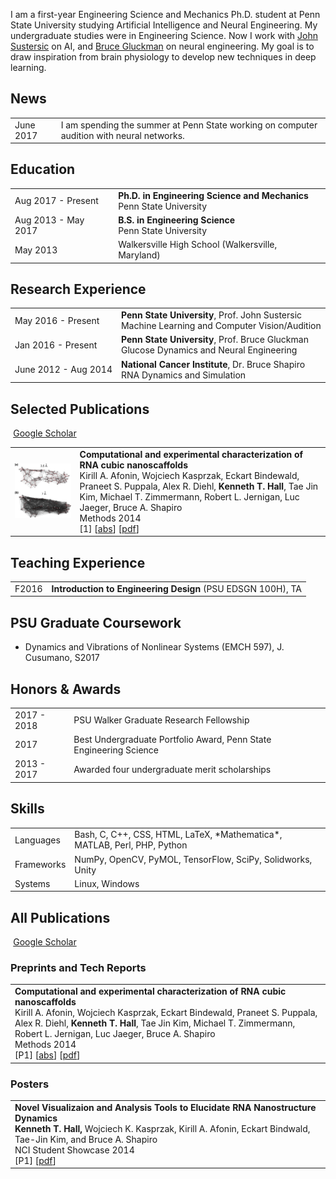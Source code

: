  I am a first-year Engineering Science and Mechanics Ph.D. student at Penn State University studying Artificial Intelligence and Neural Engineering. My undergraduate studies were in Engineering Science. Now I work with [John Sustersic](https://www.linkedin.com/in/john-sustersic-94035b91/) on AI, and [Bruce Gluckman](https://sites.esm.psu.edu/wiki/research:bjg18:start) on neural engineering. My goal is to draw inspiration from brain physiology to develop new techniques in deep learning.

## <i class="fa fa-chevron-right"></i> News
<table class="table table-hover">
<tr>
  <td class='col-md-3'>June 2017</td>
  <td>I am spending the summer at Penn State working on computer audition with neural networks. </td>
</tr>
</table>


## <i class="fa fa-chevron-right"></i> Education

<table class="table table-hover">
  <tr>
    <td class="col-md-3">Aug 2017 - Present</td>
    <td>
        <strong>Ph.D. in Engineering Science and Mechanics</strong>
        <br>
      Penn State University
    </td>
  </tr>
  <tr>
    <td class="col-md-3">Aug 2013 - May 2017</td>
    <td>
        <strong>B.S. in Engineering Science</strong>
        <br>
      Penn State University
    </td>
  </tr>
  <tr>
    <td class="col-md-3">May 2013</td>
    <td>
      Walkersville High School (Walkersville, Maryland)
    </td>
  </tr>
</table>


## <i class="fa fa-chevron-right"></i> Research Experience
<table class="table table-hover">
<tr>
  <td class='col-md-3'>May 2016 - Present</td>
  <td>
    <strong>Penn State University</strong>, Prof. John Sustersic <br>
    Machine Learning and Computer Vision/Audition
  </td>
</tr>
<tr>
  <td class='col-md-3'>Jan 2016 - Present</td>
  <td>
    <strong>Penn State University</strong>, Prof. Bruce Gluckman <br>
    Glucose Dynamics and Neural Engineering
  </td>
</tr>
<tr>
  <td class='col-md-3'>June 2012 - Aug 2014</td>
  <td>
    <strong>National Cancer Institute</strong>, Dr. Bruce Shapiro <br>
    RNA Dynamics and Simulation
  </td>
</tr>
</table>


## <i class="fa fa-chevron-right"></i> Selected Publications <a href="https://github.com/minihat"><i class="fa fa-code-fork" aria-hidden="true"></i></a>

<a href="https://scholar.google.com/citations?user=3E1HkioAAAAJ" class="btn btn-primary" style="padding: 0.3em;">
  <i class="ai ai-google-scholar"></i> Google Scholar
</a>

<table class="table table-hover">

<tr>
<td class="col-md-3"><a href='http://www.sciencedirect.com/science/article/pii/S1046202313004167' target='_blank'><img src="images/publications/rna_connects.jpg"/></a> </td>
<td>
    <strong>Computational and experimental characterization of RNA cubic nanoscaffolds</strong><br>
    Kirill A. Afonin, Wojciech Kasprzak, Eckart Bindewald, Praneet S. Puppala, Alex R. Diehl, <strong>Kenneth T. Hall</strong>, Tae Jin Kim, Michael T. Zimmermann, Robert L. Jernigan, Luc Jaeger, Bruce A. Shapiro<br>
    Methods 2014<br>
    [1]
[<a href='javascript: none'
    onclick='$("#abs_amos2017optnet").toggle()'>abs</a>] [<a href='data/papers/ken2014.pdf' target='_blank'>pdf</a>] <br>

<div id="abs_amos2017optnet" style="text-align: justify; display: none" markdown="1">
The fast-developing field of RNA nanotechnology requires the adoption and development of novel and faster computational approaches to modeling and characterization of RNA-based nano-objects. We report the first application of Elastic Network Modeling (ENM), a structure-based dynamics model, to RNA nanotechnology. With the use of an Anisotropic Network Model (ANM), a type of ENM, we characterize the dynamic behavior of non-compact, multi-stranded RNA-based nanocubes that can be used as nano-scale scaffolds carrying different functionalities. Modeling the nanocubes with our tool NanoTiler and exploring the dynamic characteristics of the models with ANM suggested relatively minor but important structural modifications that enhanced the assembly properties and thermodynamic stabilities. In silico and in vitro, we compared nanocubes having different numbers of base pairs per side, showing with both methods that the 10 bp-long helix design leads to more efficient assembly, as predicted computationally. We also explored the impact of different numbers of single-stranded nucleotide stretches at each of the cube corners and showed that cube flexibility simulations help explain the differences in the experimental assembly yields, as well as the measured nanomolecule sizes and melting temperatures. This original work paves the way for detailed computational analysis of the dynamic behavior of artificially designed multi-stranded RNA nanoparticles.
</div>

</td>
</tr>

</table>


## <i class="fa fa-chevron-right"></i> Teaching Experience
<table class="table table-hover">
<tr>
  <td class='col-md-1'>F2016</td>
  <td><strong>Introduction to Engineering Design</strong> (PSU EDSGN 100H), TA</td>
</tr>
</table>

<!--
## <i class="fa fa-chevron-right"></i> Industry Experience
<table class="table table-hover">
 <tr>
  <td class='col-md-3'>May 2014 - Aug 2014</td>
  <td><strong>Adobe Research</strong>, Data Scientist Intern</td>
</tr>
<tr>
</tr>
</table>
-->

## <i class="fa fa-chevron-right"></i> PSU Graduate Coursework
+ Dynamics and Vibrations of Nonlinear Systems (EMCH 597), J. Cusumano, S2017



## <i class="fa fa-chevron-right"></i> Honors & Awards
<table class="table table-hover">
<tr>
  <td class='col-md-2'>2017 - 2018</td>
  <td>
    PSU Walker Graduate Research Fellowship
    <!--  -->
  </td>
</tr>
<tr>
  <td class='col-md-2'>2017</td>
  <td>
    Best Undergraduate Portfolio Award, Penn State Engineering Science
    <!--  -->
  </td>
</tr>
<tr>
  <td class='col-md-2'>2013 - 2017</td>
  <td>
    Awarded four undergraduate merit scholarships
    <!--  -->
  </td>
</tr>
</table>


## <i class="fa fa-chevron-right"></i> Skills
<table class="table table-hover">
<tr>
  <td class='col-md-2'>Languages</td>
  <td markdown="1">
Bash, C, C++, CSS, HTML, LaTeX, *Mathematica*, MATLAB, Perl, PHP, Python
  </td>
</tr>
<tr>
  <td class='col-md-2'>Frameworks</td>
  <td markdown="1">
 NumPy, OpenCV, PyMOL, TensorFlow, SciPy, Solidworks, Unity
  </td>
</tr>
<tr>
  <td class='col-md-2'>Systems</td>
  <td markdown="1">
Linux, Windows
  </td>
</tr>
</table>


## <i class="fa fa-chevron-right"></i> All Publications <a href="https://github.com/minihat"><i class="fa fa-code-fork" aria-hidden="true"></i></a>

<a href="https://scholar.google.com/citations?user=3E1HkioAAAAJ" class="btn btn-primary" style="padding: 0.3em;">
  <i class="ai ai-google-scholar"></i> Google Scholar
</a>



### Preprints and Tech Reports <a href="https://github.com/minihat"><i class="fa fa-code-fork" aria-hidden="true"></i></a>

<table class="table table-hover">

<tr>
<td>
    <strong>Computational and experimental characterization of RNA cubic nanoscaffolds</strong><br>
    Kirill A. Afonin, Wojciech Kasprzak, Eckart Bindewald, Praneet S. Puppala, Alex R. Diehl, <strong>Kenneth T. Hall</strong>, Tae Jin Kim, Michael T. Zimmermann, Robert L. Jernigan, Luc Jaeger, Bruce A. Shapiro<br>
    Methods 2014<br>
    [P1]
[<a href='javascript: none'
    onclick='$("#abs_donti2017taskP").toggle()'>abs</a>] [<a href='http://ac.els-cdn.com/S1046202313004167/1-s2.0-S1046202313004167-main.pdf?_tid=38aba4e0-6ca5-11e7-99ec-00000aab0f01&acdnat=1500484433_062a677b5507dcb4fc2460ae0bdf5bd8' target='_blank'>pdf</a>]<br>

<div id="abs_donti2017taskP" style="text-align: justify; display: none" markdown="1">
The fast-developing field of RNA nanotechnology requires the adoption and development of novel and faster computational approaches to modeling and characterization of RNA-based nano-objects. We report the first application of Elastic Network Modeling (ENM), a structure-based dynamics model, to RNA nanotechnology. With the use of an Anisotropic Network Model (ANM), a type of ENM, we characterize the dynamic behavior of non-compact, multi-stranded RNA-based nanocubes that can be used as nano-scale scaffolds carrying different functionalities. Modeling the nanocubes with our tool NanoTiler and exploring the dynamic characteristics of the models with ANM suggested relatively minor but important structural modifications that enhanced the assembly properties and thermodynamic stabilities. In silico and in vitro, we compared nanocubes having different numbers of base pairs per side, showing with both methods that the 10 bp-long helix design leads to more efficient assembly, as predicted computationally. We also explored the impact of different numbers of single-stranded nucleotide stretches at each of the cube corners and showed that cube flexibility simulations help explain the differences in the experimental assembly yields, as well as the measured nanomolecule sizes and melting temperatures. This original work paves the way for detailed computational analysis of the dynamic behavior of artificially designed multi-stranded RNA nanoparticles.
</div>

</td>
</tr>

</table>

<!--

### Conference Proceedings <a href="https://github.com/bamos/cv/blob/master/publications/conference.bib"><i class="fa fa-code-fork" aria-hidden="true"></i></a>

<table class="table table-hover">

<tr>
<td>
    <strong>OptNet: Differentiable Optimization as a Layer in Neural Networks</strong><br>
    <strong>B. Amos</strong> and J. Kolter<br>
    ICML 2017<br>
    [C1]
[<a href='javascript: none'
    onclick='$("#abs_amos2017optnetC").toggle()'>abs</a>] [<a href='http://arxiv.org/abs/1703.00443' target='_blank'>pdf</a>]  [<a href='https://github.com/locuslab/optnet' target='_blank'>code</a>] <br>

<div id="abs_amos2017optnetC" style="text-align: justify; display: none" markdown="1">
This paper presents OptNet, a network architecture that integrates
optimization problems (here, specifically in the form of quadratic programs)
as individual layers in larger end-to-end trainable deep networks.
These layers encode constraints and complex dependencies
between the hidden states that traditional convolutional and
fully-connected layers often cannot capture.
In this paper, we explore the foundations for such an architecture:
we show how techniques from sensitivity analysis, bilevel
optimization, and implicit differentiation can be used to
exactly differentiate through these layers and with respect
to layer parameters;
we develop a highly efficient solver for these layers that exploits fast
GPU-based batch solves within a primal-dual interior point method, and which
provides backpropagation gradients with virtually no additional cost on top of
the solve;
and we highlight the application of these approaches in several problems.
In one notable example, we show that the method is
capable of learning to play mini-Sudoku (4x4) given just input and output games, with no a priori information about the rules of the game;
this highlights the ability of our architecture to learn hard
constraints better than other neural architectures.
</div>

</td>
</tr>

</table>

-->

<!--
### Workshop, Symposium, and Short Papers <a href="https://github.com/bamos/cv/blob/master/publications/short.bib"><i class="fa fa-code-fork" aria-hidden="true"></i></a>

<table class="table table-hover">

<tr>
<td>
    <strong>Privacy mediators: helping IoT cross the chasm</strong><br>
    N. Davies, N. Taft, M. Satyanarayanan, S. Clinch, and <strong>B. Amos</strong><br>
    HotMobile 2016<br>
    [W1]
[<a href='javascript: none'
    onclick='$("#abs_davies2016privacyW").toggle()'>abs</a>] [<a href='http://eprints.lancs.ac.uk/78255/1/44691.pdf' target='_blank'>pdf</a>] <br>

<div id="abs_davies2016privacyW" style="text-align: justify; display: none" markdown="1">
Unease over data privacy will retard consumer acceptance of IoT
deployments. The primary source of discomfort is a lack of user
control over raw data that is streamed directly from sensors to the
cloud. This is a direct consequence of the over-centralization of
today’s cloud-based IoT hub designs. We propose a solution that
interposes a locally-controlled software component called a privacy
mediator on every raw sensor stream. Each mediator is in the same
administrative domain as the sensors whose data is being collected, and dynamically enforces the current privacy policies of the owners
of the sensors or mobile users within the domain. This solution necessitates
a logical point of presence for mediators within the administrative
boundaries of each organization. Such points of presence
are provided by cloudlets, which are small locally-administered data
centers at the edge of the Internet that can support code mobility.
The use of cloudlet-based mediators aligns well with natural personal
and organizational boundaries of trust and responsibility.
</div>

</td>
</tr>

</table>

-->

<!--

### Magazine Articles <a href="https://github.com/bamos/cv/blob/master/publications/magazine.bib"><i class="fa fa-code-fork" aria-hidden="true"></i></a>

<table class="table table-hover">

<tr>
<td>
    <strong>Edge Analytics in the Internet of Things</strong><br>
    M. Satyanarayanan, P. Simoens, Y. Xiao, P. Pillai, Z. Chen, K. Ha, W. Hu, and <strong>B. Amos</strong><br>
    IEEE Pervasive Computing 2015<br>
    [M1]
[<a href='javascript: none'
    onclick='$("#abs_satyanarayanan2015edgeM").toggle()'>abs</a>] [<a href='https://www.cs.cmu.edu/~satya/docdir/satya-edge2015.pdf' target='_blank'>pdf</a>] <br>

<div id="abs_satyanarayanan2015edgeM" style="text-align: justify; display: none" markdown="1">
High-data-rate sensors, such as video cameras, are becoming ubiquitous in the
Internet of Things. This article describes GigaSight, an Internet-scale
repository of crowd-sourced video content, with strong enforcement of privacy
preferences and access controls. The GigaSight architecture is a federated
system of VM-based cloudlets that perform video analytics at the edge of the
Internet, thus reducing the demand for ingress bandwidth into the cloud.
Denaturing, which is an owner-specific reduction in fidelity of video content
to preserve privacy, is one form of analytics on cloudlets. Content-based
indexing for search is another form of cloudlet-based analytics. This article
is part of a special issue on smart spaces.
</div>

</td>
</tr>

</table>

-->

### Posters <a href="https://github.com/minihat"><i class="fa fa-code-fork" aria-hidden="true"></i></a>

<table class="table table-hover">

<tr>
<td>
    <strong>Novel Visualizaion and Analysis Tools to Elucidate RNA Nanostructure Dynamics</strong><br>
    <strong>Kenneth T. Hall, </strong> Wojciech K. Kasprzak, Kirill A. Afonin, Eckart Bindwald, Tae-Jin Kim, and Bruce A. Shapiro<br>
    NCI Student Showcase 2014<br>
    [P1] [<a href='http://bamos.github.io/data/posters/2014-NCI.pdf' target='_blank'>pdf</a>] <br>

</td>
</tr>

</table>
